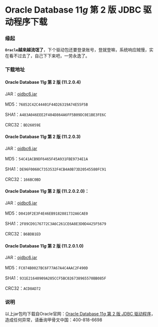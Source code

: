 # Oracle Database 11*g* 第 2 版 JDBC 驱动程序下载

### 缘起

**`Oracle`越来越流氓了**，下个驱动包还要登录账号，登就登嘛，系统响应贼慢，实在看不过去了，自己下下来吧，一劳永逸了。

### 下载地址

#### Oracle Database 11*g* 第 2 版 (11.2.0.4)

JAR：[ojdbc6.jar](./11.2.0.4/ojdbc6.jar)

MD5：`76852C42C44401F44D26319A74E55F5B`

SHA1：`A483A046EEE2F404D864A6FF5B09DC0E1BE3FE6C`

CRC32：`BD26059E`

#### Oracle Database 11*g* 第 2 版 (11.2.0.3)

JAR：[ojdbc6.jar](./11.2.0.3/ojdbc6.jar)

MD5：`54C41ACB9DF6465F45A931FBE9734E1A`

SHA1：`DE96F0060C7353532F4CB4A0B73D20545580FC91`

CRC32：`166BC0BD`

#### Oracle Database 11*g* 第 2 版 (11.2.0.2.0)：

JAR：[ojdbc6.jar](./11.2.0.2.0/ojdbc6.jar)

MD5：`D0410F2E3F4E46EB9182881732A6CAE0`

SHA1：`2F89CD9176772C3A6C261CE6A8E3D0D4425F5679`

CRC32：`B6BDB1ED`

#### Oracle Database 11*g* 第 2 版 (11.2.0.1.0)

JAR：[ojdbc6.jar](./11.2.0.1.0/ojdbc6.jar)

MD5：`FC074B0027BC6F77A67A4C4AAC2F490D`

SHA1：`931E21640909A205CCF5BC026738965570BB085F`

CRC32：`ACD8AD72`

### 说明

以上jar包均下载自Oracle官网：[Oracle Database 11*g* 第 2 版 JDBC 驱动程序](http://www.oracle.com/technetwork/cn/articles/oem/jdbc-112010-094555-zhs.html)，造成任何异常，请垂询甲骨文中国：400-818-6698